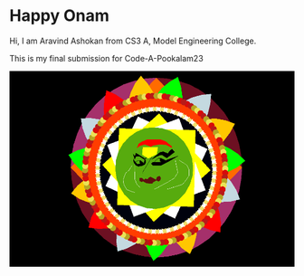 # Happy Onam

Hi, I am Aravind Ashokan from CS3 A, Model Engineering College.

This is my final submission for Code-A-Pookalam23

![Pookalam](pookalam.png)
